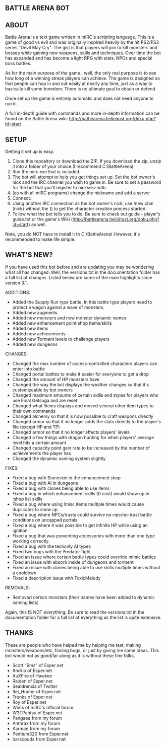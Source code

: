 BATTLE ARENA BOT 
--------------

## ABOUT

Battle Arena is a text game written in mIRC's scripting language.  This is a game of good vs evil and was originally inspired heavily by the hit PS2/PS3 series "Devil May Cry".  The gist is that players will join to kill monsters and bosses while gaining new weapons, skills and techniques. Over time the bot has expanded and has become a light RPG with stats, NPCs and special boss battles.

As for the main purpose of the game.. well, the only real purpose is to see how long of a winning streak players can achieve.  The game is designed so that people can hop in and out easily at nearly any time, just as a way to basically kill some boredom.  There is no ultimate goal to obtain or defend.

Once set up the game is entirely automatic and does not need anyone to run it.

A full in-depth guide with commands and more in-depth information can be found on the Battle Arena wiki:  http://battlearena.heliohost.org/doku.php?id=start


## SETUP

Getting it set up is easy.

 1. Clone this repository or download the ZIP.  If you download the zip, unzip it into a folder of your choice (I recommend C:\BattleArena)
 2. Run the mirc.exe that is included.
 3. The bot will attempt to help you get things set up.  Set the bot owner's nick and the IRC channel you wish to game in.  Be sure to set a password for the bot that you'll register to nickserv with.
 4. (as with all mIRC programs) change the nickname and add a server
 5. Connect.
 6. Using another IRC connection as the bot owner's nick, use !new char (nick) without the () to get the character creation process started.
 7. Follow what the bot tells you to do.  Be sure to check out guide - player's guide.txt or the game's Wiki (http://battlearena.heliohost.org/doku.php?id=start) as well.

Note, you do NOT have to install it to C:\BattleArena\ However, it's recommended to make life simple.

   
## WHAT'S NEW?

If you have used this bot before and are updating you may be wondering what all has changed.  Well, the versions.txt in the documentation folder has a full list of changes. Listed below are some of the main highlights since version 3.1. 

ADDITIONS:
* Added the Supply Run type battle. In this battle type players need to protect a wagon against a wave of monsters.
* Added new augments
* Added new monsters and new monster dynamic names
* Added new enhancement point shop items/skills
* Added new items
* Added new achievements
* Added new Torment levels to challenge players
* Added new dungeons

CHANGES:
* Changed the max number of access-controlled characters players can enter into battle
* Changed portal battles to make it easier for everyone to get a drop
* Changed the amount of HP monsters have
* Changed the way the bot displays the weather changes so that it's customizeable by bot owners
* Changed maximum amounts of certain skills and styles for players who use Final Getsuga and are reset
* Changed what !items displays and moved several other item types to their own commands
* Changed alchemy so that it is now possible to craft weapons directly
* Changed armor so that it no longer adds the stats directly to the player's file (except HP and TP)
* Changed armor so that it no longer affects players' levels
* Changed a few things with dragon hunting for when players' average level hits a certain amount
* Changed capacity point gain rate to be increased by the number of achievements the player has
* Changed the dynamic naming system slightly

FIXES:
* Fixed a bug with Stoneskin in the enhancement shop
* Fixed a bug with AI in dungeons
* Fixed a bug with clones being able to use items
* Fixed a bug in which enhancement skills (0 cost) would show up in !shop list skills
* Fixed a bug where using !misc items multiple times would cause duplicates to show up
* Fixed a bug where NPCs/trusts could survive no-npc/no-trust battle conditions on uncapped portals
* Fixed a bug where it was possible to get infinite HP while using an ignition
* Fixed a bug that was preventing accessories with more than one type working correctly.
* Fixed a bug with the techonly AI types
* Fixed two bugs with the Predator fight
* Fixed an issue where certain battle types could override mimic battles
* Fixed an issue with absorb inside of dungeons and torment
* Fixed an issue with clones being able to use skills multiple times without a cooldown
* Fixed a description issue with ToxicMelody

REMOVALS:
* Removed certain monsters (their names have been added to dynamic naming lists)

Again, this IS NOT everything. Be sure to read the versions.txt in the documentation folder for a full list of everything as the list is quite extensive.


## THANKS

These are people who have helped me by helping me test, making monsters/weapons/etc, finding bugs, or just by giving me some ideas.  This bot would not as good/far along as it is without these fine folks.

* Scott "Smz" of Esper.net
* Andrio of Esper.net
* AuXFire of Hawkee
* Raiden of Esper.net
* Sealdrenxia of Twitter
* Rei_Hunter of Esper.net
* Trunks of Esper.net
* Roy of Esper.net
* Wims of mIRC's official forum
* W3TPantsu of Esper.net
* Pangaea from my forum
* Anthrax from my forum
* Karman from my forum
* Pentium320 from Esper.net
* baracouda from Esper.net
